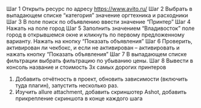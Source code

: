 Шаг 1
Открыть ресурс по адресу https://www.avito.ru/
Шаг 2
Выбрать в выпадающем списке “категория”  значение оргтехника и расходники
Шаг 3
В поле поиск по объявлению ввести значение “Принтер”
Шаг 4
Нажать на поле город
Шаг 5
Заполнить значением “Владивосток” поле город  в открывшемся окне и кликнуть по первому предложенному варианту. Нажать на кнопку “Показать объявления”
Шаг 6
Проверить, активирован ли чекбокс, и если не активирован – активировать и нажать кнопку “Показать объявления”
Шаг 7
В выпадающем списке фильтрации выбрать фильтрацию по убыванию цены.
Шаг 8
Вывести в консоль название и стоимость 3х самых дорогих принтеров
1. Добавить отчётность в проект, обновить зависимости (включить туда плагин), запустить несколько раз.
2. Изучить allure attachment, добавить скриншотер Ashot, добавить прикрепление скриншота в конце каждого шага
